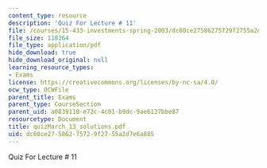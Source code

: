 ```yaml
---
content_type: resource
description: 'Quiz For Lecture # 11'
file: /courses/15-433-investments-spring-2003/dc60ce27586275729f2755a2d7e6a885_quizMarch_13_solutions.pdf
file_size: 118364
file_type: application/pdf
hide_download: true
hide_download_original: null
learning_resource_types:
- Exams
license: https://creativecommons.org/licenses/by-nc-sa/4.0/
ocw_type: OCWFile
parent_title: Exams
parent_type: CourseSection
parent_uid: a0839110-e72c-4c01-b9dc-9ae6137bbe87
resourcetype: Document
title: quizMarch_13_solutions.pdf
uid: dc60ce27-5862-7572-9f27-55a2d7e6a885
---
```

Quiz For Lecture # 11